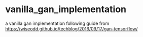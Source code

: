 # vanilla_gan_implementation
a vanilla gan implementation following guide from https://wiseodd.github.io/techblog/2016/09/17/gan-tensorflow/
